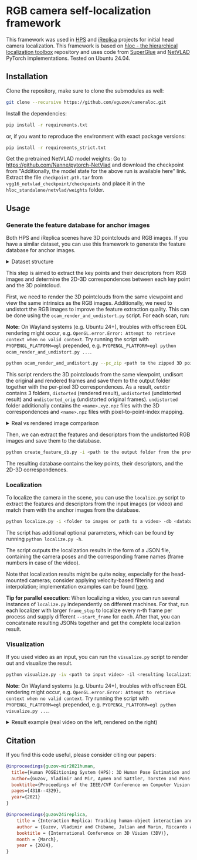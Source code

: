 # RGB camera self-localization framework
This framework was used in [HPS](https://virtualhumans.mpi-inf.mpg.de/hps/) and [iReplica](https://virtualhumans.mpi-inf.mpg.de/ireplica/) projects 
for initial head camera localization. This framework is based on [hloc - the hierarchical localization toolbox](https://github.com/cvg/Hierarchical-Localization) repository 
and uses code from [SuperGlue]( https://github.com/magicleap/SuperGluePretrainedNetwork.git) and [NetVLAD](https://github.com/Nanne/pytorch-NetVlad) 
PyTorch implementations. Tested on Ubuntu 24.04.

## Installation
Clone the repository, make sure to clone the submodules as well:
```bash
git clone --recursive https://github.com/vguzov/cameraloc.git
```

Install the dependencies:
```bash
pip install -r requirements.txt
```
or, if you want to reproduce the environment with exact package versions:
```bash
pip install -r requirements_strict.txt
```

Get the pretrained NetVLAD model weights:
Go to https://github.com/Nanne/pytorch-NetVlad and download the checkpoint from "Additionally, the model state for the above run is available here" link.
Extract the file `checkpoint.pth.tar` from `vgg16_netvlad_checkpoint/checkpoints` and place it in the `hloc_standalone/netvlad/weights` folder.


## Usage
### Generate the feature database for anchor images
Both HPS and iReplica scenes have 3D pointclouds and RGB images. If you have a similar dataset, you can use this framework to generate the feature database for anchor images.

<details>
<summary>Dataset structure</summary>
Each scene for the dataset is a zip archive which contains (at least) these files:

- pointcloud.ply - Scene 3D scan in a form of a point cloud, evenly subsampled to 5mm distance between the points
- pointcloud-raw.ply - Denser version of the same scan
- cam/ - Folder with original camera images captured during the scanning process
  - 00000-cam0.jpg - frame 0, camera 0
  - 00000-cam1.jpg - frame 0, camera 1
  - ...
- info/ - Postion of each camera, per frame
  - 00000-info.json - dict with the following fields:
    - "cam0": {"position": 3D translation, "rotation": WXYZ quaternion}
    - ...
    - "camN": ...
- "sensor_frame.xml" - XML file with calibration info for each camera. The camera calibration follows [OCamCalib model](https://sites.google.com/site/scarabotix/ocamcalib-omnidirectional-camera-calibration-toolbox-for-matlab). The minimal file structure is:
  - SensorFrame
    - CameraHead - contains several "CameraModel" tags, one for each camera of the scanner
      - CameraModel
        - SensorName ("cam0" .. "camN")
        - OCamModel
          - cam2world
            - coeff - list of polynomial coefficients for the direct mapping function
          - world2cam
            - coeff - list of polynomial coefficients for the inverse mapping function
          - cx - camera center X
          - cy - camera center Y
          - c - affine parameter C
          - d - affine parameter D
          - e - affine parameter E
        - ImageSize
          - Width
          - Height
</details>

This step is aimed to extract the key points and their descriptors from RGB images and 
determine the 2D-3D correspondences between each key point and the 3D pointcloud.

First, we need to render the 3D pointclouds from the same viewpoint and view the same intrinsics as the RGB images. Additionally, we need to undistort the RGB images to improve the feature extraction quality.
This can be done using the `ocam_render_and_undistort.py` script. For each scan, run:

**Note:** On Wayland systems (e.g. Ubuntu 24+), troubles with offscreen EGL rendering might occur, e.g. `OpenGL.error.Error: Attempt to retrieve context when no valid context`. 
Try running the script with `PYOPENGL_PLATFORM=egl` prepended, e.g. `PYOPENGL_PLATFORM=egl python ocam_render_and_undistort.py ...`.

```bash
python ocam_render_and_undistort.py --pc_zip <path to the zipped 3D pointcloud> --info_zip <zip file containing frames and calibration information> --info_folder <path inside info_zip containing calibration information> --outdir <output folder> [-t <number of threads>] [-ures <undistorted frames resolution>]
```

This script renders the 3D pointclouds from the same viewpoint, 
undisort the original and rendered frames and save them to the output folder together with the per-pixel 3D correspondences.
As a result, `outdir` contains 3 folders, `distorted` (rendered result), `undistorted` (undistorted result) and `undistorted_orig` (undistorted original frames).
`undistorted` folder additionally contains the `<name>.xyz.npz` files with the 3D correspondences and `<name>.npz` files with pixel-to-point-index mapping.

<details>
<summary>Real vs rendered image comparison</summary>

<img alt="real_vs_rendered" src=.github/images/real_vs_rendered.gif width="400">

</details>


Then, we can extract the features and descriptors from the undistorted RGB images and save them to the database.

```bash
python create_feature_db.py -i <path to the output folder from the previous step> -o <output database file .h5>
```

The resulting database contains the key points, their descriptors, and the 2D-3D correspondences.

### Localization
To localize the camera in the scene, you can use the `localize.py` script to extract the features and descriptors from the input images (or video) and match them with the anchor images from the database.
```bash
python localize.py -i <folder to images or path to a video> -db <database file from the previous step> -o <output localization file> -cm <camera model (opencv, perspective, opencv_fisheye)> -cp <camera params, space separated>
```
The script has additional optional parameters, which can be found by running `python localize.py -h`.

The script outputs the localization results in the form of a JSON file, containing the camera poses and the corresponding frame names (frame numbers in case of the video).

Note that localization results might be quite noisy, especially for the head-mounted cameras; 
consider applying velocity-based filtering and interpolation; implementation examples can be found [here](hloc_standalone/filtering.py).

**Tip for parallel execution:** When localizing a video, you can run several instances of `localize.py` independently on different machines. 
For that, run each localizer with larger `frame_step` to localize every n-th frame per process and supply different `--start_frame` for each. 
After that, you can concatenate resulting JSONs together and get the complete localization result.

### Visualization
If you used video as an input, you can run the `visualize.py` script to render out and visualize the result.
```bash
python visualize.py -iv <path to input video> -il <resulting localization> -iz <input zipped scene scan> -o <output video> -cm <camera model (opencv, ocam)> -cp <camera params, space separated>
```
**Note:** On Wayland systems (e.g. Ubuntu 24+), troubles with offscreen EGL rendering might occur, e.g. `OpenGL.error.Error: Attempt to retrieve context when no valid context`. 
Try running the script with `PYOPENGL_PLATFORM=egl` prepended, e.g. `PYOPENGL_PLATFORM=egl python visualize.py ...`.

<details>
<summary>Result example (real video on the left, rendered on the right)</summary>

<img alt="visualization_example" src=.github/images/visualization_example.gif width="480">

</details>

## Citation

If you find this code useful, please consider citing our papers:

```bibtex
@inproceedings{guzov-mir2021human,
  title={Human POSEitioning System (HPS): 3D Human Pose Estimation and Self-localization in Large Scenes from Body-Mounted Sensors},
  author={Guzov, Vladimir and Mir, Aymen and Sattler, Torsten and Pons-Moll, Gerard},
  booktitle={Proceedings of the IEEE/CVF Conference on Computer Vision and Pattern Recognition},
  pages={4318--4329},
  year={2021}
}
```

```bibtex
@inproceedings{guzov24ireplica,
    title = {Interaction Replica: Tracking human–object interaction and scene changes from human motion},
    author = {Guzov, Vladimir and Chibane, Julian and Marin, Riccardo and He, Yannan and Saracoglu, Yunus and Sattler, Torsten and Pons-Moll, Gerard},
    booktitle = {International Conference on 3D Vision (3DV)},
    month = {March},
    year = {2024},
}
```